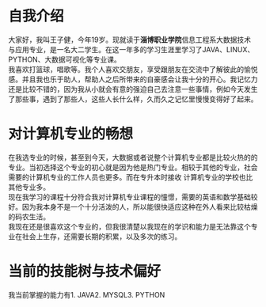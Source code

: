 # 自我介绍 
   
  大家好，我叫王子健，今年19岁。现就读于**淄博职业学院**信息工程系大数据技术与应用专业，是一名大二学生。在这一年多的学习生涯里学习了JAVA、LINUX、PYTHON、大数据可视化等专业课。  
  我喜欢打篮球，唱歌等。我个人喜欢交朋友，享受跟朋友在交流中了解彼此的愉悦感。并且我也乐于助人，帮助人之后所带来的自豪感会让我十分的开心。我记忆力还是比较不错的，因为我从小就会有意的强迫自己去注意一些事情，例如今天发生了那些事，遇到了那些人，这些人长什么样，久而久之记忆里慢慢变得好了起来。
# 对计算机专业的畅想
   
  在我选专业的时候，甚至到今天，大数据或者说整个计算机专业都是比较火热的的专业。当初选择这个专业的初心就是因为他是热门专业。相较于其他的专业，社会需要的计算机专业的工作人员也更多。而在专升本时接收   计算机专业的学校也比其他专业多。  
  现在我学习的课程十分符合我对计算机专业课程的憧憬，需要的英语和数学基础较好。因为我本身不是一个十分活泼的人，所以能很快适应这种在外人看来比较枯燥的码农生活。  
  我现在还是很喜欢这个专业的，但我很清楚以我现在的学识和能力是无法靠这个专业在社会上生存，还需要长期的积累，以及多次的练习。
# 当前的技能树与技术偏好  
   
  我当前掌握的能力有1. JAVA2. MYSQL3. PYTHON
  
